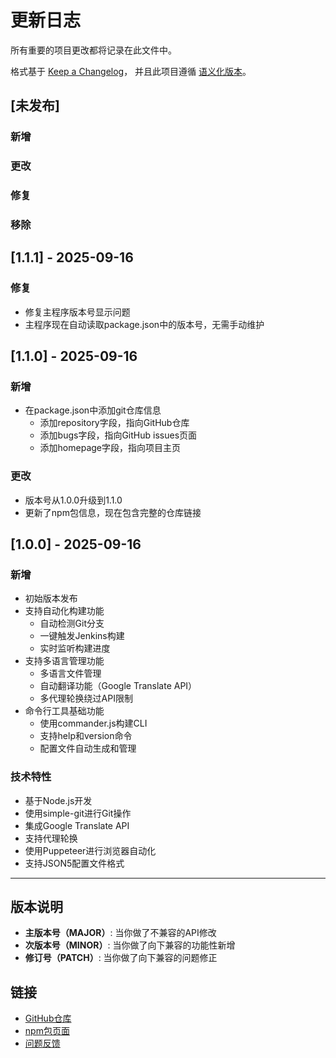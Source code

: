 # 更新日志

所有重要的项目更改都将记录在此文件中。

格式基于 [Keep a Changelog](https://keepachangelog.com/zh-CN/1.0.0/)，
并且此项目遵循 [语义化版本](https://semver.org/lang/zh-CN/)。

## [未发布]

### 新增
### 更改
### 修复
### 移除

## [1.1.1] - 2025-09-16

### 修复
- 修复主程序版本号显示问题
- 主程序现在自动读取package.json中的版本号，无需手动维护

## [1.1.0] - 2025-09-16

### 新增
- 在package.json中添加git仓库信息
  - 添加repository字段，指向GitHub仓库
  - 添加bugs字段，指向GitHub issues页面
  - 添加homepage字段，指向项目主页

### 更改
- 版本号从1.0.0升级到1.1.0
- 更新了npm包信息，现在包含完整的仓库链接

## [1.0.0] - 2025-09-16

### 新增
- 初始版本发布
- 支持自动化构建功能
  - 自动检测Git分支
  - 一键触发Jenkins构建
  - 实时监听构建进度
- 支持多语言管理功能
  - 多语言文件管理
  - 自动翻译功能（Google Translate API）
  - 多代理轮换绕过API限制
- 命令行工具基础功能
  - 使用commander.js构建CLI
  - 支持help和version命令
  - 配置文件自动生成和管理

### 技术特性
- 基于Node.js开发
- 使用simple-git进行Git操作
- 集成Google Translate API
- 支持代理轮换
- 使用Puppeteer进行浏览器自动化
- 支持JSON5配置文件格式

---

## 版本说明

- **主版本号（MAJOR）**: 当你做了不兼容的API修改
- **次版本号（MINOR）**: 当你做了向下兼容的功能性新增
- **修订号（PATCH）**: 当你做了向下兼容的问题修正

## 链接

- [GitHub仓库](https://github.com/h025/daodou-command)
- [npm包页面](https://www.npmjs.com/package/daodou-command)
- [问题反馈](https://github.com/h025/daodou-command/issues)
